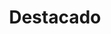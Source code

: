 ---
widget: blank
headless: true
weight: 2
active: true

title: "Destacado"

design:
  spacing:
    padding: ["20px", "0", "20px", "0"]
  columns: '1'
  background:
      image: 'divider.jpg'
      image_darken: 0
      image_size: contain
      image_position: top
      image_parallax: true	  
---